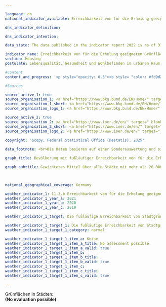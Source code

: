 ```yaml
---

language: en        
national_indicator_available: Erreichbarkeit von für die Erholung geeigneten Grünflächen in Städten        

dns_indicator_definition:         

dns_indicator_intention:         

data_state: The data published in the indicator report 2022 is as of 31 October 2022. The data shown on this platform is updated regularly, so that more current data may be available online than published in the <a href="https://dns-indikatoren.de/assets/Publikationen/Indikatorenberichte/2022.pdf">indicator report 2022</a>.        

indicator_name: Erreichbarkeit von für die Erholung geeigneten Grünflächen in Städten        
section: Housing        
postulate: Lebensqualität, Gesundheit und Wohlbefinden im urbanen Raum erhalten und steigern        

#content         
content_and_progress: '<p style="opacity: 0.5"><b style= "color: #fd9d24; font-size: large">11.3.b Erreichbarkeit von für die Erholung geeigneten Grünflächen in Städten</b><br><br><b>In Bearbeitung!</b><br><br></p>'                

#Sources        

source_active_1: true
source_organisation_1: <a href="https://www.bkg.bund.de/EN/Home/" target="_blank" onclick="return confirm_alert('the BKG', 'En')">Federal Agency for Cartography and Geodesy</a>
source_organisation_1_short: <a href="https://www.bkg.bund.de/EN/Home/" target="_blank" onclick="return confirm_alert('the BKG', 'En')">Federal Agency for Cartography and Geodesy</a>
source_organisation_logo_1: <a href="https://www.bkg.bund.de/EN/Home/" target="_blank" onclick="return confirm_alert('the BKG', 'En')"><img src="https://dnsTestEnvironment.github.io/site/public/OrgImgEn/bkg.png" alt="Federal Agency for Cartography and Geodesy" title=" Click here to visit the homepage of the organizationFederal Agency for Cartography and Geodesy" style="height:60px; width:148px; border:transparent"/></a>

source_active_2: true
source_organisation_2: <a href="https://www.ioer.de/en/" target="_blank" onclick="return confirm_alert('the Leibniz Institute of Ecological Urban and Regional Development', 'En')">Leibniz Institute of Ecological Urban and Regional Development</a>
source_organisation_2_short: <a href="https://www.ioer.de/en/" target="_blank" onclick="return confirm_alert('the Leibniz Institute of Ecological Urban and Regional Development', 'En')">Leibniz Institute of Ecological Urban and Regional Development</a>
source_organisation_logo_2: <a href="https://www.ioer.de/en/" target="_blank" onclick="return confirm_alert('the Leibniz Institute of Ecological Urban and Regional Development', 'En')"><img src="https://dnsTestEnvironment.github.io/site/public/OrgImgEn/ioer.png" alt="Leibniz Institute of Ecological Urban and Regional Development" title=" Click here to visit the homepage of the organizationLeibniz Institute of Ecological Urban and Regional Development" style="height:60px; width:148px; border:transparent"/></a>
        
copyright: '&copy; Federal Statistical Office (Destatis), 2025'        

data_footnote: <br>Die Daten basieren auf einer Sonderauswertung und sind nicht öffentlich zugänglich.        

graph_title: Bevölkerung mit fußläufiger Erreichbarkeit von für die Erholung geeigneten Grünflächen in Städten        

graph_subtitle: Gewichtetes Mittel über alle Städte mit mehr als 20 000 Einwohnerinnen und Einwohner        

                

national_geographical_coverage: Germany        

weather_indicator_1: 11.3.b Erreichbarkeit von für die Erholung geeigneten Grünflächen in Städten
weather_indicator_1_year_a: 2021
weather_indicator_1_year_b: 2020
weather_indicator_1_year_c: 2019

weather_indicator_1_target: Die fußläufige Erreichbarkeit von Stadtgrün, Parks <abbr title="and so on (et cetera)" tabindex="0">etc.</abbr> in Städten soll perspektivisch für alle Bewohnerinnen und Bewohner ermöglicht werden

weather_indicator_1_target_1: Die fußläufige Erreichbarkeit von Stadtgrün, Parks <abbr title="and so on (et cetera)" tabindex="0">etc.</abbr> in Städten soll perspektivisch für alle Bewohnerinnen und Bewohner ermöglicht werden
weather_indicator_1_target_1_category: normal

weather_indicator_1_target_1_item_a: Keine
weather_indicator_1_target_1_item_a_title: No assessment possible.
weather_indicator_1_target_1_item_a_valid: true
weather_indicator_1_target_1_item_b: 
weather_indicator_1_target_1_item_b_title: 
weather_indicator_1_target_1_item_b_valid: true
weather_indicator_1_target_1_item_c: 
weather_indicator_1_target_1_item_c_title: 
weather_indicator_1_target_1_item_c_valid: true        
        
---
```



<div>
  <div class="my-header">
    <label class="default">Grünflächen in Städten: 
    </label>
  </div>
</div>
<div class="my-header-note">
  <label class="default"><b>(No evaluation possible)
  </b></label>
</div>